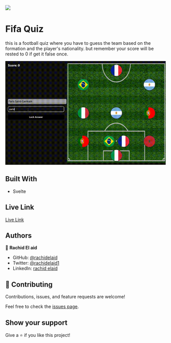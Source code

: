 ![](https://img.shields.io/badge/Microverse-blueviolet)

# Fifa Quiz

this is a football quiz where you have to guess the team based on the formation and the player's nationality. but remember your score will be rested to 0 if get it false once.

![screenshot](./screenshot.gif)

## Built With

- Svelte

## Live Link

[Live Link](https://guess-team.netlify.app/)

## Authors

👤 **Rachid El aid**

- GitHub: [@rachidelaid](https://github.com/rachidelaid)
- Twitter: [@rachidelaid1](https://twitter.com/rachidelaid1)
- LinkedIn: [rachid elaid](https://www.linkedin.com/in/rachid-elaid-106336203/)

## 🤝 Contributing

Contributions, issues, and feature requests are welcome!

Feel free to check the [issues page](../../issues/).

## Show your support

Give a ⭐️ if you like this project!
